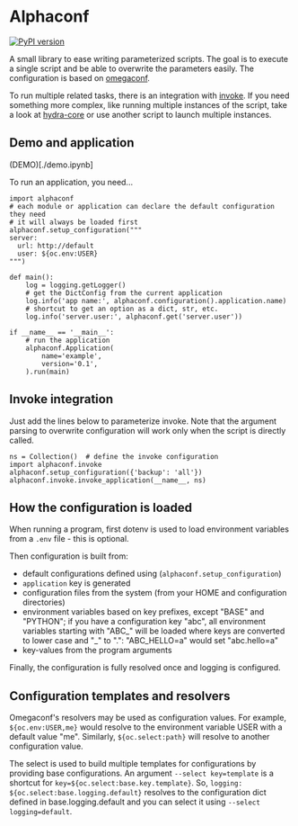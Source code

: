 # Alphaconf

[![PyPI version](https://badge.fury.io/py/alphaconf.svg)](https://pypi.org/project/alphaconf/)

A small library to ease writing parameterized scripts.
The goal is to execute a single script and be able to overwrite the parameters
easily.
The configuration is based on [omegaconf](https://omegaconf.readthedocs.io/).

To run multiple related tasks, there is an integration with
[invoke](https://www.pyinvoke.org).
If you need something more complex, like running multiple instances of the
script, take a look at [hydra-core](https://hydra.cc) or use another script
to launch multiple instances.

## Demo and application

(DEMO)[./demo.ipynb]

To run an application, you need...

    import alphaconf
    # each module or application can declare the default configuration they need
    # it will always be loaded first
    alphaconf.setup_configuration("""
    server:
      url: http://default
      user: ${oc.env:USER}
    """)

    def main():
        log = logging.getLogger()
        # get the DictConfig from the current application
        log.info('app name:', alphaconf.configuration().application.name)
        # shortcut to get an option as a dict, str, etc.
        log.info('server.user:', alphaconf.get('server.user'))

    if __name__ == '__main__':
        # run the application
        alphaconf.Application(
            name='example',
            version='0.1',
        ).run(main)

## Invoke integration

Just add the lines below to parameterize invoke.
Note that the argument parsing to overwrite configuration will work only
when the script is directly called.

    ns = Collection()  # define the invoke configuration
    import alphaconf.invoke
    alphaconf.setup_configuration({'backup': 'all'})
    alphaconf.invoke.invoke_application(__name__, ns)


## How the configuration is loaded

When running a program, first dotenv is used to load environment variables
from a `.env` file - this is optional.

Then configuration is built from:

- default configurations defined using (`alphaconf.setup_configuration`)
- `application` key is generated
- configuration files from the system (from your HOME and configuration
  directories)
- environment variables based on key prefixes,
  except "BASE" and "PYTHON";
  if you have a configuration key "abc", all environment variables starting
  with "ABC_" will be loaded where keys are converted to lower case and "_"
  to ".": "ABC_HELLO=a" would set "abc.hello=a"
- key-values from the program arguments

Finally, the configuration is fully resolved once and logging is configured.

## Configuration templates and resolvers

Omegaconf's resolvers may be used as configuration values.
For example, `${oc.env:USER,me}` would resolve to the environment variable
USER with a default value "me".
Similarly, `${oc.select:path}` will resolve to another configuration value.

The select is used to build multiple templates for configurations by providing
base configurations.
An argument `--select key=template` is a shortcut for
`key=${oc.select:base.key.template}`.
So, `logging: ${oc.select:base.logging.default}` resolves to the configuration
dict defined in base.logging.default and you can select it using
`--select logging=default`.
